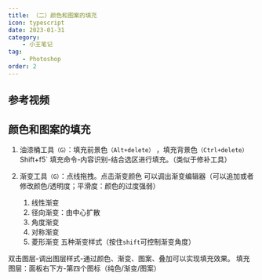 ```yaml
---
title: （二）颜色和图案的填充
icon: typescript
date: 2023-01-31
category:
    - 小王笔记
tag: 
    - Photoshop
order: 2
---
```


## 参考视频


## 颜色和图案的填充
1. 油漆桶工具`（G）`：填充前景色`（Alt+delete）` ，填充背景色`（Ctrl+delete）`
Shift+f5` 填充命令-内容识别-结合选区进行填充。（类似于修补工具）

2. 渐变工具`（G）`：点线拖拽。点击渐变颜色 可以调出渐变编辑器（可以追加或者修改颜色/透明度；平滑度：颜色的过度强弱）
    1. 线性渐变 
    2. 径向渐变：由中心扩散 
    3. 角度渐变
    4. 对称渐变 
    5. 菱形渐变 五种渐变样式（按住`shift`可控制渐变角度）
    
双击图层-调出图层样式-通过颜色、渐变、图案、叠加可以实现填充效果。
填充图层：面板右下方-第四个图标（纯色/渐变/图案）
